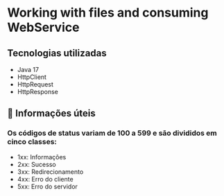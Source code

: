 # Working with files and consuming WebService

## Tecnologias utilizadas
- Java 17
- HttpClient
- HttpRequest
- HttpResponse

## 🔨 Informações úteis

### Os códigos de status variam de 100 a 599 e são divididos em cinco classes:

- 1xx: Informações
- 2xx: Sucesso
- 3xx: Redirecionamento
- 4xx: Erro do cliente
- 5xx: Erro do servidor
